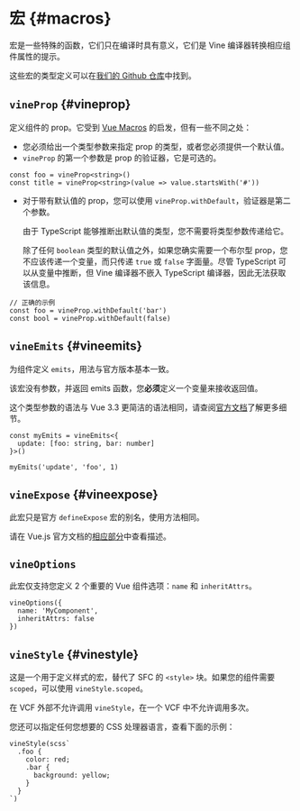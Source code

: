 # 宏 {#macros}

宏是一些特殊的函数，它们只在编译时具有意义，它们是 Vine 编译器转换相应组件属性的提示。

这些宏的类型定义可以在[我们的 Github 仓库](https://github.com/vue-vine/vue-vine/blob/main/packages/vue-vine/types/macros.d.ts)中找到。

## `vineProp` {#vineprop}

定义组件的 prop。它受到 [Vue Macros](https://vue-macros.sxzz.moe/macros/define-prop.html) 的启发，但有一些不同之处：

- 您必须给出一个类型参数来指定 prop 的类型，或者您必须提供一个默认值。
- `vineProp` 的第一个参数是 prop 的验证器，它是可选的。

```vue-vine
const foo = vineProp<string>()
const title = vineProp<string>(value => value.startsWith('#'))
```

- 对于带有默认值的 prop，您可以使用 `vineProp.withDefault`，验证器是第二个参数。

  由于 TypeScript 能够推断出默认值的类型，您不需要将类型参数传递给它。

  除了任何 `boolean` 类型的默认值之外，如果您确实需要一个布尔型 prop，您不应该传递一个变量，而只传递 `true` 或 `false` 字面量。尽管 TypeScript 可以从变量中推断，但 Vine 编译器不嵌入 TypeScript 编译器，因此无法获取该信息。

```vue-vine
// 正确的示例
const foo = vineProp.withDefault('bar')
const bool = vineProp.withDefault(false)
```

## `vineEmits` {#vineemits}

为组件定义 `emits`，用法与官方版本基本一致。

该宏没有参数，并返回 emits 函数，您**必须**定义一个变量来接收返回值。

这个类型参数的语法与 Vue 3.3 更简洁的语法相同，请查阅[官方文档](https://vuejs.org/api/sfc-script-setup.html#defineprops-defineemits)了解更多细节。

```vue-vine
const myEmits = vineEmits<{
  update: [foo: string, bar: number]
}>()

myEmits('update', 'foo', 1)
```

## `vineExpose` {#vineexpose}

此宏只是官方 `defineExpose` 宏的别名，使用方法相同。

请在 Vue.js 官方文档的[相应部分](https://vuejs.org/api/sfc-script-setup.html#defineexpose)中查看描述。

## `vineOptions`

此宏仅支持您定义 2 个重要的 Vue 组件选项：`name` 和 `inheritAttrs`。

```vue-vine
vineOptions({
  name: 'MyComponent',
  inheritAttrs: false
})
```

## `vineStyle` {#vinestyle}

这是一个用于定义样式的宏，替代了 SFC 的 `<style>` 块。如果您的组件需要 `scoped`，可以使用 `vineStyle.scoped`。

在 VCF 外部不允许调用 `vineStyle`，在一个 VCF 中不允许调用多次。

您还可以指定任何您想要的 CSS 处理器语言，查看下面的示例：

```vue-vine
vineStyle(scss`
  .foo {
    color: red;
    .bar {
      background: yellow;
    }
  }
`)
```
